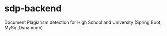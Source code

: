 # sdp-backend
Document Plagiarism detection for High School and University
(Spring Boot, MySql,Dynamodb)